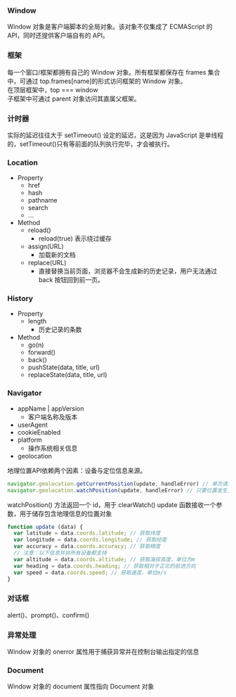 ### Window
Window 对象是客户端脚本的全局对象。该对象不仅集成了 ECMAScript 的 API，同时还提供客户端自有的 API。

### 框架
每一个窗口/框架都拥有自己的 Window 对象。所有框架都保存在 frames 集合中，可通过 top.frames[name]的形式访问框架的 Window 对象。<br>
在顶层框架中，top === window <br/>
子框架中可通过 parent 对象访问其直属父框架。

### 计时器
实际的延迟往往大于 setTimeout() 设定的延迟，这是因为 JavaScript 是单线程的，setTimeout()只有等前面的队列执行完毕，才会被执行。

### Location
- Property
  + href
  + hash
  + pathname
  + search
  + ...
- Method
  + reload()
    - reload(true) 表示绕过缓存
  + assign(URL)
    - 加载新的文档
  + replace(URL)
    - 直接替换当前页面，浏览器不会生成新的历史记录，用户无法通过 back 按钮回到前一页。

### History
- Property
  + length
    - 历史记录的条数
- Method
  + go(n)
  + forward()
  + back()
  + pushState(data, title, url)
  + replaceState(data, title, url)

### Navigator
- appName | appVersion
  + 客户端名称及版本
- userAgent
- cookieEnabled
- platform
  + 操作系统相关信息
- geolocation


地理位置API依赖两个因素：设备与定位信息来源。

```js
navigator.geolocation.getCurrentPosition(update, handleError) // 单次请求
navigator.geolocation.watchPosition(update, handleError) // 只要位置发生变化就请求
```

watchPosition() 方法返回一个 id，用于 clearWatch()
update 函数接收一个参数，用于储存包含地理信息的位置对象

```js
function update (data) {
  var latitude = data.coords.latitude; // 获取纬度
  var longitude = data.coords.longitude; // 获取经度
  var accuracy = data.coords.accuracy; // 获取精度
  // 注意：以下信息并非所有设备都支持
  var altitude = data.coords.altitude; // 获取海拔高度，单位为m
  var heading = data.coords.heading; // 获取相对于正北的前进方向
  var speed = data.coords.speed; // 获取速度，单位m/s
}
```


### 对话框
alert()、prompt()、confirm()

### 异常处理
Window 对象的 onerror 属性用于捕获异常并在控制台输出指定的信息

### Document
Window 对象的 document 属性指向 Document 对象